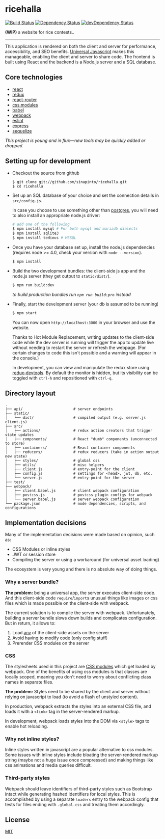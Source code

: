 # ricehalla

[![Build Status](https://travis-ci.org/sinapinto/ricehalla.svg?branch=master)](https://travis-ci.org/sinapinto/ricehalla)
[![Dependency Status](https://david-dm.org/sinapinto/ricehalla.svg)](https://david-dm.org/sinapinto/ricehalla)
[![devDependency Status](https://david-dm.org/sinapinto/ricehalla/dev-status.svg)](https://david-dm.org/sinapinto/ricehalla#info=devDependencies)

**(WIP)** a website for rice contests..

---

This application is rendered on both the client and server for performance,
accessibility, and SEO benefits. [Universal
Javascript](https://medium.com/@mjackson/universal-javascript-4761051b7ae9#.kexqan3d7)
makes this manageable, enabling the client and server to share code. The
frontend is built using React and the backend is a Node.js server and a SQL
database.

## Core technologies

* [react](https://facebook.github.io/react/)
* [redux](https://github.com/reactjs/redux)
* [react-router](https://github.com/reactjs/react-router)
* [css modules](https://github.com/css-modules/css-modules)
* [babel](https://babeljs.io/)
* [webpack](https://webpack.github.io/)
* [eslint](http://eslint.org/)
* [express](http://expressjs.com/)
* [sequelize](http://docs.sequelizejs.com/en/latest/)

*This project is young and in flux—new tools may be quickly added or dropped.*

## Setting up for development

- Checkout the source from github

  ```
  $ git clone git://github.com/sinapinto/ricehalla.git
  $ cd ricehalla
  ```

- Set up an SQL database of your choice and set the connection details in
  `src/config.js`.

  In case you choose to use something other than
  [postgres](http://www.postgresql.org/), you will need to
  also install an appropriate node.js driver:

  ```sh
  # add one of the following
  $ npm install mysql # For both mysql and mariadb dialects
  $ npm install sqlite3
  $ npm install tedious # MSSQL
  ```

- Once you have your database set up, install the node.js dependencies (requires
  node >= 4.0, check your version with `node --version`).

  ```sh
  $ npm install
  ```

- Build the two development bundles: the client-side js app and the node.js
  server (they get output to `static/dist/`).

  ```sh
  $ npm run build:dev
  ```

  *to build production bundles run `npm run build:pro` instead*

- Finally, start the development server (your db is assumed to be running)

  ```sh
  $ npm start
  ```

  You can now open `http://localhost:3000` in your browser and use the website.

  Thanks to Hot Module Replacement, writing updates to the client-side code
  while the dev server is running will trigger the app to update live without
  needing to restart the server or refresh the webpage. (For certain changes to
  code this isn't possible and a warning will appear in the console.)

  In development, you can view and manipulate the redux store using
  [redux-devtools](https://github.com/gaearon/redux-devtools). By default the
  monitor is hidden, but its visibility can be toggled with `ctrl-h` and
  repositioned with `ctrl-q`.

## Directory layout

```
.
├── api/                       # server endpoints
├── static/
│   └── dist/                  # compiled output (e.g. server.js client.js)
├── src/
│   ├── actions/               # redux action creators that trigger state updates
│   ├── components/            # React "dumb" components (unconnected to store)
│   ├── containers/            # React container components
│   ├── reducers/              # redux reducers (take in action output new state)
│   ├── styles/                # global css
│   ├── utils/                 # misc helpers
│   ├── client.js              # entry-point for the client
│   ├── config.js              # settings for <head>, jwt, db, etc.
│   └── server.js              # entry-point for the server
├── test/
├── webpack/
│   ├── client.babel.js        # client webpack configuration
│   ├── postcss.js             # postcss plugin configs for webpack
│   └── server.babel.js        # server webpack configuration
└── package.json               # node dependencies, scripts, and configurations
```

## Implementation decisions

Many of the implementation decisions were made based on opinion, such as:

* CSS Modules or inline styles
* JWT or session store
* Compiling the server or using a workaround (for universal asset loading)

The ecosystem is very young and there is no absolute way of doing things.

### Why a server bundle?

**The problem:** being a universal app, the server executes client-side code.
And this client-side code `require`/`import`s unusual things like images or css
files which is made possible on the client-side with webpack.

The current solution is to compile the server with webpack. Unfortunately,
building a server bundle slows down builds and complicates configuration. But in
return, it allows to:

1. Load [any](https://webpack.github.io/docs/list-of-loaders.html) of the
   client-side assets on the server
2. Avoid having to modify code (only config stuff)
3. Prerender CSS modules on the server

### CSS

The stylesheets used in this project are [CSS
modules](https://github.com/css-modules/css-modules) which get loaded by
webpack. One of the benefits of using css modules is that classes are locally
scoped, meaning you don't need to worry about conflicting class names in
separate files.

**The problem:** Styles need to be shared by the client and server without
relying on javascript to load (to avoid a flash of unstyled content).

In production, webpack extracts the styles into an external CSS file, and loads
it with a `<link>` tag in the server-rendered markup.

In development, webpack loads styles into the DOM via `<style>` tags to enable
hot reloading.

### Why not inline styles?

Inline styles written in javascript are a popular alternative to css modules.
Some issues with inline styles include bloating the server-rendered markup
string (maybe not a huge issue once compressed) and making things like css
animations and media queries difficult.

### Third-party styles

Webpack should leave identifiers of third-party styles such as Bootstrap intact
while generating hashed identifiers for local styles. This is accomplished by
using a separate `loaders` entry to the webpack config that tests for files
ending with `.global.css` and treating them accordingly.

## License

[MIT](./LICENSE)

